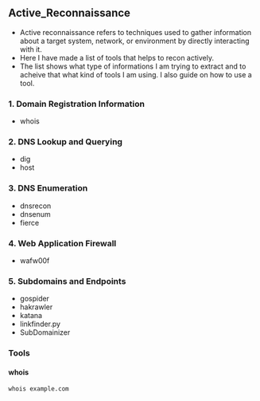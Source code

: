 ## Active_Reconnaissance

* Active reconnaissance refers to techniques used to gather information about a target system, network, or environment by directly interacting with it.  
* Here I have made a list of tools that helps to recon actively.  
* The list shows what type of informations I am trying to extract and to acheive that what kind of tools I am using. I also guide on how to use a tool.

### 1. Domain Registration Information
  * whois
### 2. DNS Lookup and Querying
  * dig
  * host
### 3. DNS Enumeration
  * dnsrecon
  * dnsenum
  * fierce
### 4. Web Application Firewall
  * wafw00f
### 5. Subdomains and Endpoints
  * gospider
  * hakrawler
  * katana
  * linkfinder.py
  * SubDomainizer

### Tools  
#### whois
    whois example.com
  
         



